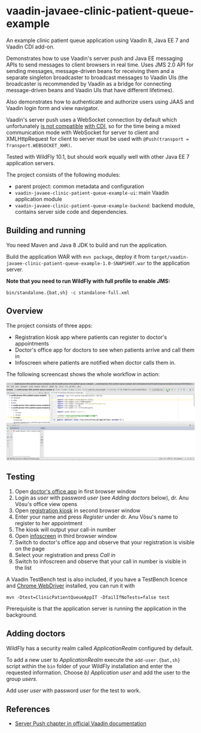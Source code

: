 # vaadin-javaee-clinic-patient-queue-example

An example clinic patient queue application using Vaadin 8, Java EE 7 and
Vaadin CDI add-on.

Demonstrates how to use Vaadin's server push and Java EE messaging APIs to send
messages to client browsers in real time. Uses JMS 2.0 API for sending
messages, message-driven beans for receiving them and a separate singleton
broadcaster to broadcast messages to Vaadin UIs (the broadcaster is recommended
by Vaadin as a bridge for connecting message-driven beans and Vaadin UIs that
have different lifetimes).

Also demonstrates how to authenticate and authorize users using JAAS and Vaadin
login form and view navigator.

Vaadin's server push uses a WebSocket connection by default which unfortunately
[is not compatible](https://github.com/vaadin/cdi/issues/88)
[with CDI](https://github.com/javaee/websocket-spec/issues/196), so for the time
being a mixed communication mode with WebSocket for server to client and
XMLHttpRequest for client to server must be used with
`@Push(transport = Transport.WEBSOCKET_XHR)`.

Tested with WildFly 10.1, but should work equally well with other Java EE 7
application servers.

The project consists of the following modules:

- parent project: common metadata and configuration
- `vaadin-javaee-clinic-patient-queue-example-ui`: main Vaadin application module
- `vaadin-javaee-clinic-patient-queue-example-backend`: backend module, contains server side code and dependencies.

## Building and running

You need Maven and Java 8 JDK to build and run the application.

Build the application WAR with `mvn package`, deploy it from
`target/vaadin-javaee-clinic-patient-queue-example-1.0-SNAPSHOT.war` to the application
server.

**Note that you need to run WildFly with full profile to enable JMS:**

    bin/standalone.{bat,sh} -c standalone-full.xml

## Overview

The project consists of three apps:

- Registration kiosk app where patients can register to doctor's appointments
- Doctor's office app for doctors to see when patients arrive and call them in
- Infoscreen where patients are notified when doctor calls them in.

The following screencast shows the whole workflow in action:

![screencast](doc/vaadin-javaee-clinic-patient-queue-screencast.gif)

## Testing

1. Open [doctor's office app](http://localhost:8080/vaadin-javaee-clinic-patient-queue-example-1.0-SNAPSHOT/doctors-office) in first browser window
2. Login as *user* with password *user* (see *Adding doctors* below), dr. Anu Võsu's office view opens
3. Open [registration kiosk](http://localhost:8080/vaadin-javaee-clinic-patient-queue-example-1.0-SNAPSHOT/registration-kiosk) in second browser window
4. Enter your name and press *Register* under dr. Anu Võsu's name to register to her appointment
5. The kiosk will output your call-in number
6. Open [infoscreen](http://localhost:8080/vaadin-javaee-clinic-patient-queue-example-1.0-SNAPSHOT/infoscreen) in third browser window
7. Switch to doctor's office app and observe that your registration is visible on the page
8. Select your registration and press *Call in*
9. Switch to infoscreen and observe that your call in number is visible in the list

A Vaadin TestBench test is also included, if you have a TestBench licence and
[Chrome WebDriver](https://sites.google.com/a/chromium.org/chromedriver/downloads)
installed, you can run it with

    mvn -Dtest=ClinicPatientQueueAppIT -DfailIfNoTests=false test

Prerequisite is that the application server is running the application in the background.

## Adding doctors

WildFly has a security realm called *ApplicationRealm* configured by default.

To add a new user to *ApplicationRealm* execute the `add-user.{bat,sh}` script
within the `bin` folder of your WildFly installation and enter the requested
information. Choose *b) Application user* and add the user to the group
*users*.

Add user *user* with password *user* for the test to work.

## References

- [Server Push chapter in official Vaadin documentation](https://vaadin.com/docs/-/part/framework/advanced/advanced-push.html)


